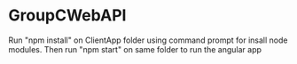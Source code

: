 # GroupCWebAPI

Run "npm install" on ClientApp folder using command prompt for insall node modules.
Then run "npm start" on same folder to run the angular app

 
